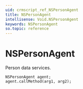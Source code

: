 ```yaml
---
uid: crmscript_ref_NSPersonAgent
title: NSPersonAgent
intellisense: Void.NSPersonAgent
keywords: NSPersonAgent
so.topic: reference
---
```


# NSPersonAgent

Person data services.

```crmscript
NSPersonAgent agent;
agent.callMethod(arg1, arg2);
```
